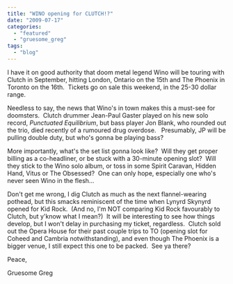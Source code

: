 ```yaml
---
title: "WINO opening for CLUTCH!?"
date: "2009-07-17"
categories: 
  - "featured"
  - "gruesome_greg"
tags: 
  - "blog"
---
```


I have it on good authority that doom metal legend Wino will be touring with Clutch in September, hitting London, Ontario on the 15th and The Phoenix in Toronto on the 16th.  Tickets go on sale this weekend, in the 25-30 dollar range.

Needless to say, the news that Wino's in town makes this a must-see for doomsters.  Clutch drummer Jean-Paul Gaster played on his new solo record, _Punctuated Equilibrium_, but bass player Jon Blank, who rounded out the trio, died recently of a rumoured drug overdose.   Presumably, JP will be pulling double duty, but who's gonna be playing bass?

More importantly, what's the set list gonna look like?  Will they get proper billing as a co-headliner, or be stuck with a 30-minute opening slot?  Will they stick to the Wino solo album, or toss in some Spirit Caravan, Hidden Hand, Vitus or The Obsessed?  One can only hope, especially one who's never seen Wino in the flesh...

Don't get me wrong, I dig Clutch as much as the next flannel-wearing pothead, but this smacks reminiscent of the time when Lynyrd Skynyrd opened for Kid Rock.  (And no, I'm NOT comparing Kid Rock favourably to Clutch, but y'know what I mean?)  It will be interesting to see how things develop, but I won't delay in purchasing my ticket, regardless.  Clutch sold out the Opera House for their past couple trips to TO (opening slot for Coheed and Cambria notwithstanding), and even though The Phoenix is a bigger venue, I still expect this one to be packed.  See ya there?

Peace,

Gruesome Greg
